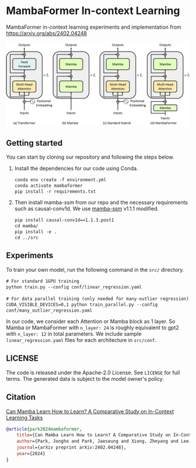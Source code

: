 # MambaFormer In-context Learning
MambaFormer in-context learning experiments and implementation from https://arxiv.org/abs/2402.04248

![](model_diagram.png)

## Getting started
You can start by cloning our repository and following the steps below.

1. Install the dependencies for our code using Conda.

    ```
    conda env create -f environment.yml
    conda activate mambaformer
    pip install -r requirements.txt
    ```

2. Then install mamba-ssm from our repo and the necessary requirements such as causal-conv1d. We use [mamba-ssm](https://github.com/state-spaces/mamba.git) v1.1.1 modified.
    ```
    pip install causal-conv1d==1.1.3.post1
    cd mamba/
    pip install -e .
    cd ../src
    ```

## Experiments
To train your own model, run the following command in the `src/` directory.

```
# For standard 1GPU training
python train.py --config conf/linear_regression.yaml

# For data parallel training (only needed for many-outlier regression)
CUDA_VISIBLE_DEVICES=0,1 python train_parallel.py --config conf/many_outlier_regression.yaml
```

In our code, we consider each Attention or Mamba block as 1 layer. So Mamba or MambaFormer with `n_layer: 24` is roughly equivalent to gpt2 with `n_layer: 12` in total parameters. We include sample `linear_regression.yaml` files for each architecture in `src/conf`.


## LICENSE
The code is released under the Apache-2.0 License. See `LICENSE` for full terms.
The generated data is subject to the model owner's policy.


## Citation
[Can Mamba Learn How to Learn? A Comparative Study on In-Context Learning Tasks](https://arxiv.org/abs/2402.04248)  
```bibtex
@article{park2024mambaformer,
    title={Can Mamba Learn How to Learn? A Comparative Study on In-Context Learning Tasks},
    author={Park, Jongho and Park, Jaeseung and Xiong, Zheyang and Lee, Nayoung and Cho, Jaewoong and Oymak, Samet and Lee, Kangwook and Papailiopoulos, Dimitris},
    journal={arXiv preprint arXiv:2402.04248},
    year={2024}
}
```
